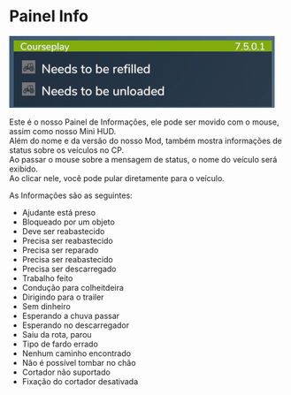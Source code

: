 # Painel Info

![Image](../assets/images/infopanel_0_0_480_130.png)

  
Este é o nosso Painel de Informações, ele pode ser movido com o mouse, assim como nosso Mini HUD.  
Além do nome e da versão do nosso Mod, também mostra informações de status sobre os veículos no CP.  
Ao passar o mouse sobre a mensagem de status, o nome do veículo será exibido.  
Ao clicar nele, você pode pular diretamente para o veículo.  

  
As Informações são as seguintes:  
- Ajudante está preso  
- Bloqueado por um objeto  
- Deve ser reabastecido  
- Precisa ser reabastecido  
- Precisa ser reparado  
- Precisa ser reabastecido  
- Precisa ser descarregado  
- Trabalho feito  
- Condução para colheitdeira  
- Dirigindo para o trailer  
- Sem dinheiro  
- Esperando a chuva passar  
- Esperando no descarregador  
- Saiu da rota, parou  
- Tipo de fardo errado  
- Nenhum caminho encontrado  
- Não é possível tombar no chão  
- Cortador não suportado  
- Fixação do cortador desativada  


